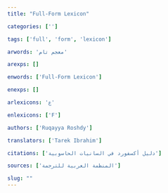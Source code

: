 ```yaml
---
title: "Full-Form Lexicon"

categories: ['']

tags: ['full', 'form', 'lexicon']

arwords: 'معجم تام'

arexps: []

enwords: ['Full-Form Lexicon']

enexps: []

arlexicons: 'ع'

enlexicons: ['F']

authors: ['Ruqayya Roshdy']

translators: ['Tarek Ibrahim']

citations: ['دليل أكسفورد في السانيات الحاسوبية']

sources: ['المنظمة العربية للترجمة']

slug: ""
---
```

